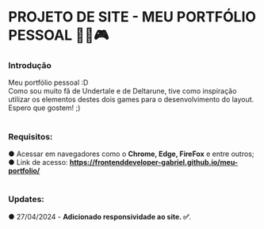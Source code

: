 # PROJETO DE SITE - MEU PORTFÓLIO PESSOAL 👨‍💻🎮

<h3>Introdução</h3> 
Meu portfólio pessoal :D <br>
Como sou muito fã de Undertale e de Deltarune, tive como inspiração utilizar os elementos destes dois games para o desenvolvimento do layout. <br>
Espero que gostem! ;)

# <h3>Requisitos: <br>
● Acessar em navegadores como o <strong>Chrome, Edge, FireFox</strong> e entre outros; <br>
● Link de acesso: <strong>https://frontenddeveloper-gabriel.github.io/meu-portfolio/</strong>
</h3>

# <h3>Updates: <br>
● 27/04/2024 - <b>Adicionado responsividade ao site. ✅</b>.
</h3>
